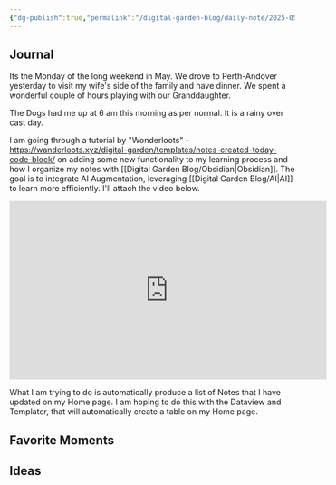 ```yaml
---
{"dg-publish":true,"permalink":"/digital-garden-blog/daily-note/2025-05-19/","tags":["dailynote","obsidian","ai"]}
---
```


## Journal
Its the Monday of the long weekend in May. We drove to Perth-Andover yesterday to visit my wife's side of the family and have dinner. We spent a wonderful couple of hours playing with our Granddaughter.

The Dogs had me up at 6 am this morning as per normal. It is a rainy over cast day.

I am going through a tutorial by "Wonderloots" - https://wanderloots.xyz/digital-garden/templates/notes-created-today-code-block/ on adding some new functionality to my learning process and how I organize my notes with [[Digital Garden Blog/Obsidian\|Obsidian]]. The goal is to integrate AI Augmentation, leveraging [[Digital Garden Blog/AI\|AI]] to learn more efficiently. I'll attach the video below.  

<iframe width="560" height="315" src="https://www.youtube.com/embed/yk6gdBUaLbw?si=NQrLw-paYMliPNzv" title="YouTube video player" frameborder="0" allow="accelerometer; autoplay; clipboard-write; encrypted-media; gyroscope; picture-in-picture; web-share" referrerpolicy="strict-origin-when-cross-origin" allowfullscreen></iframe>

What I am trying to do is automatically produce a list of Notes that I have updated on my Home page. I am hoping to do this with the Dataview and Templater, that will automatically create a table on my Home page.
## Favorite Moments

## Ideas



